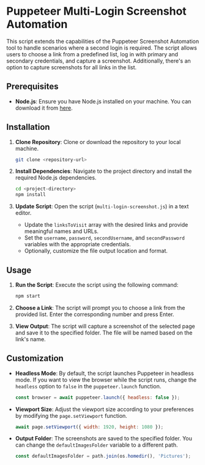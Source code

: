 # Puppeteer Multi-Login Screenshot Automation

This script extends the capabilities of the Puppeteer Screenshot Automation tool to handle scenarios where a second login is required. The script allows users to choose a link from a predefined list, log in with primary and secondary credentials, and capture a screenshot. Additionally, there's an option to capture screenshots for all links in the list.

## Prerequisites

- **Node.js**: Ensure you have Node.js installed on your machine. You can download it from [here](https://nodejs.org/).

## Installation

1. **Clone Repository**: Clone or download the repository to your local machine.

    ```bash
    git clone <repository-url>
    ```

2. **Install Dependencies**: Navigate to the project directory and install the required Node.js dependencies.

    ```bash
    cd <project-directory>
    npm install
    ```

3. **Update Script**: Open the script (`multi-login-screenshot.js`) in a text editor.

    - Update the `linksToVisit` array with the desired links and provide meaningful names and URLs.
    - Set the `username`, `password`, `secondUsername`, and `secondPassword` variables with the appropriate credentials.
    - Optionally, customize the file output location and format.

## Usage

1. **Run the Script**: Execute the script using the following command:

    ```bash
    npm start
    ```

2. **Choose a Link**: The script will prompt you to choose a link from the provided list. Enter the corresponding number and press Enter.

3. **View Output**: The script will capture a screenshot of the selected page and save it to the specified folder. The file will be named based on the link's name.

## Customization

- **Headless Mode**: By default, the script launches Puppeteer in headless mode. If you want to view the browser while the script runs, change the `headless` option to `false` in the `puppeteer.launch` function.

    ```javascript
    const browser = await puppeteer.launch({ headless: false });
    ```

- **Viewport Size**: Adjust the viewport size according to your preferences by modifying the `page.setViewport` function.

    ```javascript
    await page.setViewport({ width: 1920, height: 1080 });
    ```

- **Output Folder**: The screenshots are saved to the specified folder. You can change the `defaultImagesFolder` variable to a different path.

    ```javascript
    const defaultImagesFolder = path.join(os.homedir(), 'Pictures');
    ```
